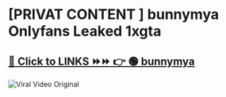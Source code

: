 
 # [PRIVAT CONTENT ] bunnymya Onlyfans Leaked 1xgta

## <h2><a href="https://clipsfans.com/bunnymya&ref=git">🔗 Click to LINKS ⏩⏩ 👉 🟢 bunnymya </a></h2>

<a href="https://clipsfans.com/bunnymya&ref=git" rel="nofollow" data-target="animated-image.originalLink"><img src="https://i.ibb.co.com/xMMVF88/686577567.gif" alt="Viral Video Original" style="max-width: 100%; display: inline-block;" data-target="animated-image.originalImage"></a>

